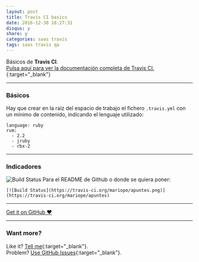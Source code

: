 ```yaml
---
layout: post
title: Travis CI basics
date: 2016-12-30 16:27:31
disqus: y
share: y
categories: saas travis
tags: saas travis qa
---
```


Básicos de **Travis CI**.<br>
[Pulsa aquí para ver la documentación completa de Travis CI.](https://docs.travis-ci.com){:target="_blank"}

---

### Básicos

Hay que crear en la raiz del espacio de trabajo el fichero `.travis.yml` con un mínimo de contenido,
indicando el lenguaje utilizado:

```
language: ruby
rvm:
  - 2.2
  - jruby
  - rbx-2
```
---

### Indicadores

![Build Status](https://travis-ci.org/mariope/apuntes.png)
Para el README de Github o donde se quiera poner:

`[![Build Status](https://travis-ci.org/mariope/apuntes.png)](https://travis-ci.org/mariope/apuntes)`

---

<a href="https://github.com/mariope/apuntes" target="_blank" class="big-button gray">Get it on GitHub &hearts;</a>

---

### Want more?

Like it? [Tell me](http://twitter.com/mariodevelop){:target="_blank"}.<br/>
Problem? [Use GitHub Issues](https://github.com/mariope/apuntes/issues){:target="_blank"}.
